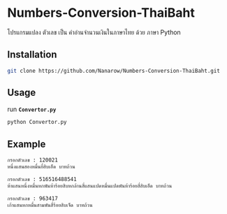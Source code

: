 # Numbers-Conversion-ThaiBaht
โปรแกรมแปลง ตัวเลข เป็น คำอ่านจำนวนเงินในภาษาไทย ด้วย ภาษา Python


## Installation

```bash
git clone https://github.com/Nanarow/Numbers-Conversion-ThaiBaht.git
```

## Usage
run **`Convertor.py`**
```bash
python Convertor.py
```
## Example
```bash 
กรอกตัวเลข : 120021
หนึ่งแสนสองหมื่นยี่สิบเอ็ด บาทถ้วน

กรอกตัวเลข : 516516488541
ห้าแสนหนึ่งหมื่นหกพันห้าร้อยสิบหกล้านสี่แสนแปดหมื่นแปดพันห้าร้อยสี่สิบเอ็ด บาทถ้วน

กรอกตัวเลข : 963417
เก้าแสนหกหมื่นสามพันสี่ร้อยสิบเจ็ด บาทถ้วน
```
